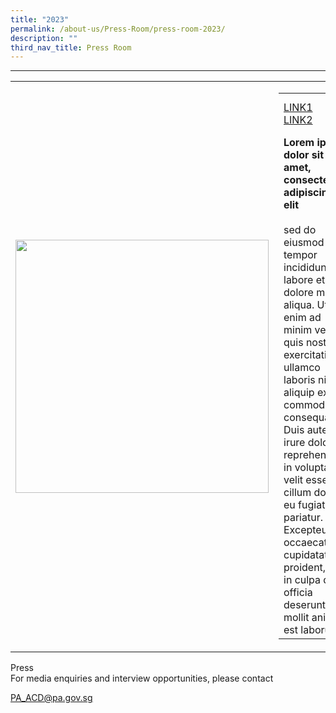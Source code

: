 ```yaml
---
title: "2023"
permalink: /about-us/Press-Room/press-room-2023/
description: ""
third_nav_title: Press Room
---
```




<hr>
  <table border="0" width="100%">
    <tr>
        <td style="width:405px;"> 
          <img src="/images/image" style="width:405px;height:auto;" />
        </td>
        <td>
          <table border="0" width="100%">
          <tr>
            <td style="text-align:left;">
              <a href="https://link.xyz" target="_blank" style="float:left; padding-right:5px;">LINK1</a>
              <a href="https://link.xyz" target="_blank" style="float:left; padding-right:5px;">LINK2</a>
            </td>
            <td width="30%" align="right">
              Mar 17, 2022
            </td>
          </tr>
          <tr>
            <td colspan="2">
            <b>Lorem ipsum dolor sit amet, consectetur adipiscing elit</b><br><br>sed do eiusmod tempor incididunt ut labore et dolore magna aliqua. Ut enim ad minim veniam, quis nostrud exercitation ullamco laboris nisi ut aliquip ex ea commodo consequat. Duis aute irure dolor in reprehenderit in voluptate velit esse cillum dolore eu fugiat nulla pariatur. Excepteur sint occaecat cupidatat non proident, sunt in culpa qui officia deserunt mollit anim id est laborum
          </td>
          </tr>
          </table>
        </td>
    </tr>
  </table>




Press<br>
For media enquiries and interview opportunities, please contact

[PA_ACD@pa.gov.sg](mailto:PA_ACD@pa.gov.sg)